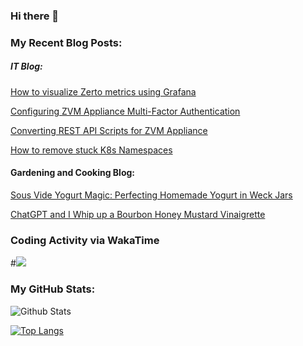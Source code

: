 ### Hi there 👋

<!--
**recklessop/recklessop** is a ✨ _special_ ✨ repository because its `README.md` (this file) appears on your GitHub profile.

Here are some ideas to get you started:

- 🔭 I’m currently working on ...
- 🌱 I’m currently learning ...
- 👯 I’m looking to collaborate on ...
- 🤔 I’m looking for help with ...
- 💬 Ask me about ...
- 📫 How to reach me: ...
- 😄 Pronouns: ...
- ⚡ Fun fact: ...
-->

### My Recent Blog Posts:
##### IT Blog:

[How to visualize Zerto metrics using Grafana](https://www.jpaul.me/2023/04/how-to-visualize-zerto-using-grafna/)

[Configuring ZVM Appliance Multi-Factor Authentication](https://www.jpaul.me/2023/04/zvm-appliance-multi-factor-auth/)

[Converting REST API Scripts for ZVM Appliance](https://www.jpaul.me/2023/04/converting-rest-api-scripts-for-zvm-appliance/)

[How to remove stuck K8s Namespaces](https://www.jpaul.me/2023/01/how-to-remove-stuck-k8s-namespaces/)


#### Gardening and Cooking Blog:

[Sous Vide Yogurt Magic: Perfecting Homemade Yogurt in Weck Jars](https://leaf2lid.com/recipes/sous-vide-yogurt-magic-perfecting-homemade-yogurt-in-weck-jars/)

[ChatGPT and I Whip up a Bourbon Honey Mustard Vinaigrette](https://leaf2lid.com/recipes/culinary-ai-chatgpt-and-i-whip-up-a-bourbon-honey-mustard-vinaigrette/)


### Coding Activity via WakaTime ###
#<img src="https://wakatime.com/share/@57309df2-4461-40ca-b0dc-abcbe405bef1/08681a30-9796-40b0-979e-fa1d914026a7.svg">

### My GitHub Stats:<br>

![Github Stats](https://github-readme-stats.vercel.app/api?username=recklessop&show_icons=true&count_private=true)

[![Top Langs](https://github-readme-stats.vercel.app/api/top-langs/?username=recklessop)](https://github.com/anuraghazra/github-readme-stats)
